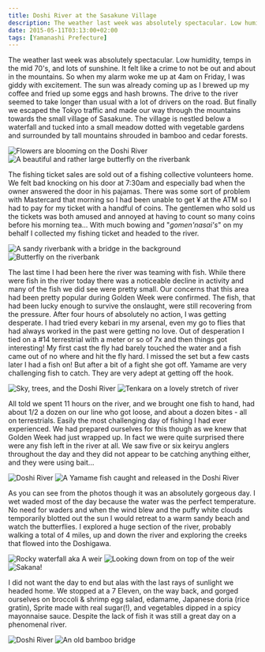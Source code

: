 ```yaml
---
title: Doshi River at the Sasakune Village
description: The weather last week was absolutely spectacular. Low humidity, temps in the mid 70's, and lots of sunshine. It felt like a crime to not be out and about in the mountains...
date: 2015-05-11T03:13:00+02:00
tags: [Yamanashi Prefecture]
---
```

<div class="text-lg mt-2">
<p class="mb-2">The weather last week was absolutely spectacular. Low humidity, temps in the mid 70's, and lots of sunshine. It felt like a crime to not be out and about in the mountains. So when my alarm woke me up at 4am on Friday, I was giddy with excitement. The sun was already coming up as I brewed up my coffee and fried up some eggs and hash browns. The drive to the river seemed to take longer than usual with a lot of drivers on the road. But finally we escaped the Tokyo traffic and made our way through the mountains towards the small village of Sasakune. The village is nestled below a waterfall and tucked into a small meadow dotted with vegetable gardens and surrounded by tall mountains shrouded in bamboo and cedar forests.</p>

<img class="w-8/12 rounded-lg shadow-lg mx-auto" src="https://fallfish-tenkara-images.s3-us-west-1.amazonaws.com/FfT+-+Doshi/omurozasu-doshi-river-gawa-flower-blooming-spring.JPG" alt="Flowers are blooming on the Doshi River" />

<img class="w-8/12 rounded-lg shadow-lg mx-auto" src="https://fallfish-tenkara-images.s3-us-west-1.amazonaws.com/FfT+-+Doshi/omurozasu-doshi-river-gawa-tenkara-butterfly-riverbank.JPG" alt="A beautiful and rather large butterfly on the riverbank" />

<p class="mb-2 mt-2">The fishing ticket sales are sold out of a fishing collective volunteers home. We felt bad knocking on his door at 7:30am and especially bad when the owner answered the door in his pajamas. There was some sort of problem with Mastercard that morning so I had been unable to get ¥ at the ATM so I had to pay for my ticket with a handful of coins. The gentlemen who sold us the tickets was both amused and annoyed at having to count so many coins before his morning tea... With much bowing and "<em>gomen'nasai's</em>" on my behalf I collected my fishing ticket and headed to the river.</p>

<img class="w-8/12 rounded-lg shadow-lg mx-auto" src="https://fallfish-tenkara-images.s3-us-west-1.amazonaws.com/FfT+-+Doshi/sasakune-doshi-river-gawa-tenkara-pool-sandy-beach-riverbank-bridge.JPG" alt="A sandy riverbank with a bridge in the background" />

<img class="w-8/12 rounded-lg shadow-lg mx-auto" src="https://fallfish-tenkara-images.s3-us-west-1.amazonaws.com/FfT+-+Doshi/sasakune-doshi-river-gawa-tenkara-stream-rocky-butterfly-2.JPG" alt="Butterfly on the riverbank" />

<p class="mb-2 mt-2">The last time I had been here the river was teaming with fish. While there were fish in the river today there was a noticeable decline in activity and many of the fish we did see were pretty small. Our concerns that this area had been pretty popular during Golden Week were confirmed. The fish, that had been lucky enough to survive the onslaught, were still recovering from the pressure. After four hours of absolutely no action, I was getting desperate. I had tried every kebari in my arsenal, even my go to flies that had always worked in the past were getting no love. Out of desperation I tied on a #14 terrestrial with a meter or so of 7x and then things got interesting! My first cast the fly had barely touched the water and a fish came out of no where and hit the fly hard. I missed the set but a few casts later I had a fish on! But after a bit of a fight she got off. Yamame are very challenging fish to catch. They are very adept at getting off the hook.</p>

<img class="w-8/12 rounded-lg shadow-lg mx-auto" src="https://fallfish-tenkara-images.s3-us-west-1.amazonaws.com/FfT+-+Doshi/omurozasu-doshi-river-gawa-tenkara-sky-trees-riverbank.JPG" alt="Sky, trees, and the Doshi River" />

<img class="w-8/12 rounded-lg shadow-lg mx-auto" src="https://fallfish-tenkara-images.s3-us-west-1.amazonaws.com/FfT+-+Doshi/omurozasu-doshi-river-gawa-tenkara-spring-flowers.JPG" alt="Tenkara on a lovely stretch of river" />

<p class="mb-2 mt-2">All told we spent 11 hours on the river, and we brought one fish to hand, had about 1/2 a dozen on our line who got loose, and about a dozen bites - all on terrestrials. Easily the most challenging day of fishing I had ever experienced. We had prepared ourselves for this though as we knew that Golden Week had just wrapped up. In fact we were quite surprised there were any fish left in the river at all. We saw five or six keiryu anglers throughout the day and they did not appear to be catching anything either, and they were using bait...</p>

<img class="w-8/12 rounded-lg shadow-lg mx-auto" src="https://fallfish-tenkara-images.s3-us-west-1.amazonaws.com/FfT+-+Doshi/omurozasu-doshi-river-gawa-tenkara-tributary-riverbank.JPG" alt="Doshi River" />

<img class="w-8/12 rounded-lg shadow-lg mx-auto" src="https://fallfish-tenkara-images.s3-us-west-1.amazonaws.com/FfT+-+Doshi/omurozasu-doshi-river-gawa-tenkara-yamame-trophy.JPG" alt="A Yamame fish caught and released in the Doshi River" />

<p class="mb-2 mt-2">As you can see from the photos though it was an absolutely gorgeous day. I wet waded most of the day because the water was the perfect temperature. No need for waders and when the wind blew and the puffy white clouds temporarily blotted out the sun I would retreat to a warm sandy beach and watch the butterflies. I explored a huge section of the river, probably walking a total of 4 miles, up and down the river and exploring the creeks that flowed into the Doshigawa.</p>

<img class="w-8/12 rounded-lg shadow-lg mx-auto" src="https://fallfish-tenkara-images.s3-us-west-1.amazonaws.com/FfT+-+Doshi/sasakune-doshi-river-gawa-tenkara-stream-rocky-waterfall.JPG" alt="Rocky waterfall aka A weir" />

<img class="w-8/12 rounded-lg shadow-lg mx-auto" src="https://fallfish-tenkara-images.s3-us-west-1.amazonaws.com/FfT+-+Doshi/sasakune-doshi-river-gawa-tenkara-stream-rocky-weir.JPG" alt="Looking down from on top of the weir" /> 

<img class="w-8/12 rounded-lg shadow-lg mx-auto" src="https://fallfish-tenkara-images.s3-us-west-1.amazonaws.com/FfT+-+Doshi/sasakune-doshi-river-gawa-tenkara-stream-rocky-trout.JPG" alt="Sakana!" />

<p class="mb-2 mt-2">I did not want the day to end but alas with the last rays of sunlight we headed home. We stopped at a 7 Eleven, on the way back, and gorged ourselves on broccoli &amp; shrimp egg salad, edamame, Japanese doria (rice gratin), Sprite made with real sugar(!), and vegetables dipped in a spicy mayonnaise sauce. Despite the lack of fish it was still a great day on a phenomenal river.</p>

<img class="w-8/12 rounded-lg shadow-lg mx-auto" src="https://fallfish-tenkara-images.s3-us-west-1.amazonaws.com/FfT+-+Doshi/sasakune-doshi-river-gawa-tenkara-tributary.JPG" alt="Doshi River" />

<img class="w-8/12 rounded-lg shadow-lg mx-auto" src="https://fallfish-tenkara-images.s3-us-west-1.amazonaws.com/FfT+-+Doshi/sasakune-doshi-river-gawa-tenkara-waterfall.JPG" alt="An old bamboo bridge" />
</div>